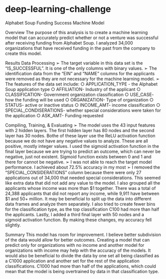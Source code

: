 # deep-learning-challenge
Alphabet Soup Funding Success Machine Model

Overview
The purpose of this analysis is to create a machine learning model that can accurately predict whether or not a venture was successful after receiving funding from Alphabet Soup. I analyzed 34,000 organizations that have received funding in the past from the company to create this model. 

Results 
Data Processing 
➢	The target variable in this data set is the “IS_SUCCESSFUL”. It is one of the only columns with binary values. 
➢	The identification data from the “EIN” and “NAME” columns for the applicants were removed as they are not necessary for the machine learning model. 
➢	The features of the data set include:
○	APPLICATION_TYPE	- the Alphabet Soup application type
○	AFFILIATION- Industry of the applicant
○	CLASSIFICATION- Government organization classification
○	USE_CASE- how the funding will be used
○	ORGANIZATION- Type of organization
○	STATUS- active or inactive status
○	INCOME_AMT- income classification
○	SPECIAL_CONDISERATIONS- whether special considerations were taken for the application
○	ASK_AMT- Funding requested

Compiling, Training, & Evaluating 
➢	The model uses the 43 input features with 2 hidden layers. The first hidden layer has 80 nodes and the second layer has 30 nodes. Bothe of these layer use the ReLU activation function because we do not have any negative values to analyze. These are all positive, mostly integer values. I used the sigmoid activation function in the final layer because we are trying to predict an outcome, which can never be negative, just not existent. Sigmoid function exists between 0 and 1 and there for cannot be negative.
➢	I was not able to reach the target model performance. I achieved about 72.5% accuracy in my most 
➢	I removed the “SPECIAL_CONSIDERATIONS” column because there were only 27 applications out of 34,000 that needed special considerations. This seemed like extra data that did not add any value to the model. I also grouped all the applicants whose income was more than $1 together. There was a total of 24,388 applicants that did not report any income, while 9,911 have between $1 and 50+ million. It may be beneficial to split up the data into different data frames and analyze them separately. I also tried to create fewer bins for the classification type, as the top classification C100 had more than half the applicants. Lastly, I added a third final layer with 50 nodes and a sigmoid activation function. By making these changes, my accuracy fell slightly.

Summary
This model has room for improvement. I believe better subdivision of the data would allow for better outcomes. Creating a model that can predict only for organizations with no income and another model for organizations with income may help with the accuracy of the models. It would also be beneficial to divide the data by one set all being classified as a C1000 application and another set for the rest of the application classifications. C1000 had more than half of the applications, which could mean that the model is being overtrained by data in that classification type. 


